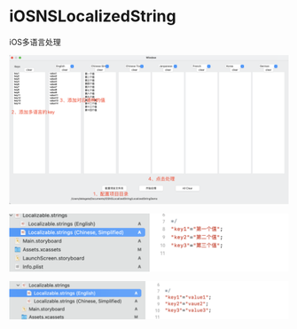 # iOSNSLocalizedString
iOS多语言处理

![avatar](operation.png)

![avatar](effct1.png)

![avatar](effect2.png)